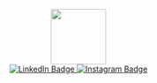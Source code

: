
<div id="header" align="center">
  <img src="https://[media.giphy.com/media/M9gbBd9nbDrOTu1Mqx/giphy.gif](https://img.freepik.com/premium-vector/woman-sits-on-the-bean-bag-chair-and-works-at-the-computer-remote-work-office-at-home_217290-1018.jpg?w=740)" width="100"/>
</div>
<div id="badges" align = "center">
   <a href="https://www.linkedin.com/in/svetlana-manila-b70593224/">
    <img src="https://img.shields.io/badge/LinkedIn-blue?style=for-the-badge&logo=linkedin&logoColor=white" alt="LinkedIn Badge"/>
</a>
<a href="https://www.instagram.com/svetmanila/">
    <img src="https://img.shields.io/badge/Instagram-orange?style=for-the-badge&logo=instagram&logoColor=white" alt="Instagram Badge"/>
</a>
  </div>
